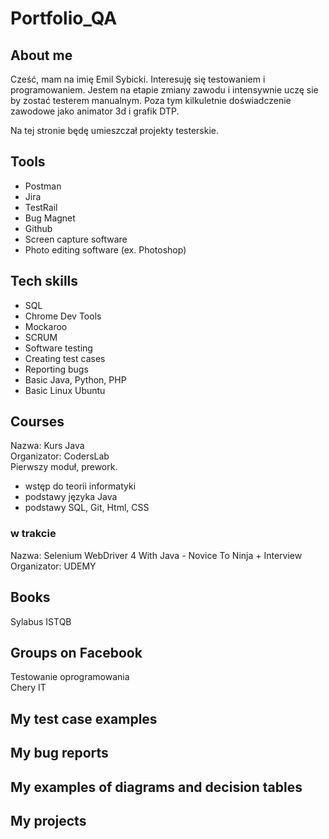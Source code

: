# Portfolio_QA  

## About me
Cześć, mam na imię Emil Sybicki.
Interesuję się testowaniem i programowaniem.
Jestem na etapie zmiany zawodu i intensywnie uczę sie by zostać testerem manualnym.
Poza tym kilkuletnie doświadczenie zawodowe jako animator 3d i grafik DTP. 

Na tej stronie będę umieszczał projekty testerskie.

## Tools
* Postman 
* Jira
* TestRail
* Bug Magnet
* Github
* Screen capture software
* Photo editing software (ex. Photoshop)

## Tech skills
* SQL
* Chrome Dev Tools
* Mockaroo
* SCRUM
* Software testing
* Creating test cases
* Reporting bugs
* Basic Java, Python, PHP
* Basic Linux Ubuntu

## Courses
Nazwa: Kurs Java  
Organizator: CodersLab  
Pierwszy moduł, prework.  
   + wstęp do teorii informatyki
   + podstawy języka Java
   + podstawy SQL, Git, Html, CSS

### w trakcie
Nazwa: Selenium WebDriver 4 With Java - Novice To Ninja + Interview
Organizator: UDEMY

## Books
Sylabus ISTQB

## Groups on Facebook
Testowanie oprogramowania  
Chery IT

## My test case examples
## My bug reports
## My examples of diagrams and decision tables
## My projects
